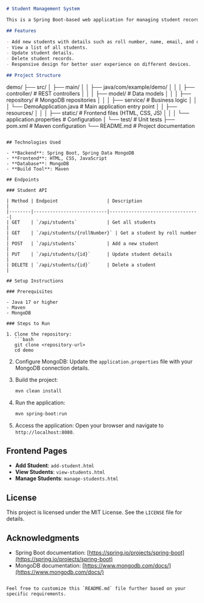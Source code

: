 ```markdown
# Student Management System

This is a Spring Boot-based web application for managing student records. It provides functionalities to add, view, update, and delete student information. The application uses MongoDB as the database and includes a simple frontend built with HTML, CSS, and JavaScript.

## Features

- Add new students with details such as roll number, name, email, and department.
- View a list of all students.
- Update student details.
- Delete student records.
- Responsive design for better user experience on different devices.

## Project Structure

```
demo/
├── src/
│   ├── main/
│   │   ├── java/com/example/demo/
│   │   │   ├── controller/       # REST controllers
│   │   │   ├── model/            # Data models
│   │   │   ├── repository/       # MongoDB repositories
│   │   │   ├── service/          # Business logic
│   │   │   └── DemoApplication.java # Main application entry point
│   │   ├── resources/
│   │   │   ├── static/           # Frontend files (HTML, CSS, JS)
│   │   │   └── application.properties # Configuration
│   └── test/                     # Unit tests
├── pom.xml                       # Maven configuration
└── README.md                     # Project documentation
```

## Technologies Used

- **Backend**: Spring Boot, Spring Data MongoDB
- **Frontend**: HTML, CSS, JavaScript
- **Database**: MongoDB
- **Build Tool**: Maven

## Endpoints

### Student API

| Method | Endpoint                  | Description                     |
|--------|---------------------------|---------------------------------|
| GET    | `/api/students`           | Get all students               |
| GET    | `/api/students/{rollNumber}` | Get a student by roll number   |
| POST   | `/api/students`           | Add a new student              |
| PUT    | `/api/students/{id}`      | Update student details         |
| DELETE | `/api/students/{id}`      | Delete a student               |

## Setup Instructions

### Prerequisites

- Java 17 or higher
- Maven
- MongoDB

### Steps to Run

1. Clone the repository:
   ```bash
   git clone <repository-url>
   cd demo
   ```

2. Configure MongoDB:
   Update the `application.properties` file with your MongoDB connection details.

3. Build the project:
   ```bash
   mvn clean install
   ```

4. Run the application:
   ```bash
   mvn spring-boot:run
   ```

5. Access the application:
   Open your browser and navigate to `http://localhost:8080`.

## Frontend Pages

- **Add Student**: `add-student.html`
- **View Students**: `view-students.html`
- **Manage Students**: `manage-students.html`

## License

This project is licensed under the MIT License. See the `LICENSE` file for details.

## Acknowledgments

- Spring Boot documentation: [https://spring.io/projects/spring-boot](https://spring.io/projects/spring-boot)
- MongoDB documentation: [https://www.mongodb.com/docs/](https://www.mongodb.com/docs/)
```

Feel free to customize this `README.md` file further based on your specific requirements.
